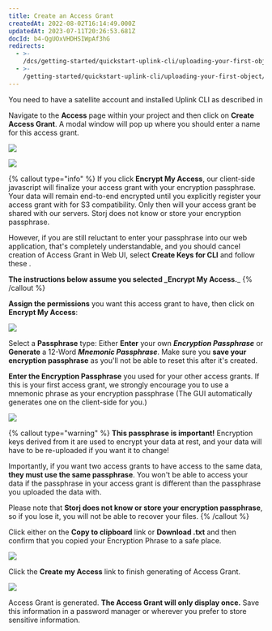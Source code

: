 ```yaml
---
title: Create an Access Grant
createdAt: 2022-08-02T16:14:49.000Z
updatedAt: 2023-07-11T20:26:53.681Z
docId: b4-QgUOxVHDHSIWpAf3hG
redirects:
  - >-
    /dcs/getting-started/quickstart-uplink-cli/uploading-your-first-object/create-first-access-grant
  - >-
    /getting-started/quickstart-uplink-cli/uploading-your-first-object/create-first-access-grant
---
```


You need to have a satellite account and installed Uplink CLI as described in [](docId\:TbMdOGCAXNWyPpQmH6EOq)


Navigate to the **Access** page within your project and then click on **Create Access Grant**. A modal window will pop up where you should enter a name for this access grant.

![](https://archbee-image-uploads.s3.amazonaws.com/kv3plx2xmXcUGcVl4Lttj/tDPWIcmlm5DNtndvZZ-oi_create-access-1.png)

![](https://archbee-image-uploads.s3.amazonaws.com/kv3plx2xmXcUGcVl4Lttj/empZoglAtQ5qKj1VJRPj1_create-access-2.png)

{% callout type="info"  %} 
If you click **Encrypt My Access**, our client-side javascript will finalize your access grant with your encryption passphrase. Your data will remain end-to-end encrypted until you explicitly register your access grant with [](docId\:AsyYcUJFbO1JI8-Tu8tW3) for S3 compatibility. Only then will your access grant be shared with our servers. Storj does not know or store your encryption passphrase.

However, if you are still reluctant to enter your passphrase into our web application, that's completely understandable, and you should cancel creation of Access Grant in Web UI, select **Create Keys for CLI** and follow these [](docId\:OXSINcFRuVMBacPvswwNU).

**The instructions below assume you selected \_Encrypt My Access.**\_
{% /callout %}

**Assign the permissions** you want this access grant to have, then click on **Encrypt My Access**:

![](https://archbee-image-uploads.s3.amazonaws.com/kv3plx2xmXcUGcVl4Lttj/0uBSt2BPz_u4bP9mCtKyN_create-access-3.png)

Select a **Passphrase** type: Either **Enter** your own ***Encryption Passphrase*** or **Generate** a 12-Word ***Mnemonic Passphrase***. Make sure you **save your encryption passphrase** as you'll not be able to reset this after it's created.

**Enter the Encryption Passphrase** you used for your other access grants. If this is your first access grant, we strongly encourage you to use a mnemonic phrase as your encryption passphrase (The GUI automatically generates one on the client-side for you.)

![](https://archbee-image-uploads.s3.amazonaws.com/kv3plx2xmXcUGcVl4Lttj/yjlB4DU8MBNHzdSohxzUN_create-access-4.png)

{% callout type="warning"  %} 
**This passphrase is important!** Encryption keys derived from it are used to encrypt your data at rest, and your data will have to be re-uploaded if you want it to change!

Importantly, if you want two access grants to have access to the same data, **they must use the same passphrase**. You won't be able to access your data if the passphrase in your access grant is different than the passphrase you uploaded the data with.

Please note that **Storj does not know or store your encryption passphrase**, so if you lose it, you will not be able to recover your files.
{% /callout %}

Click either on the **Copy to clipboard** link or **Download .txt** and then confirm that you copied your Encryption Phrase to a safe place.

![](https://archbee-image-uploads.s3.amazonaws.com/kv3plx2xmXcUGcVl4Lttj/APMVw5JzZ74NLaYNPI7AS_create-access-5.png)

Click the **Create my Access** link to finish generating of Access Grant.

![](https://archbee-image-uploads.s3.amazonaws.com/kv3plx2xmXcUGcVl4Lttj/hmCrRyczE1pi8g7jo2GN2_create-access-6.png)

Access Grant is generated. **The Access Grant will only display once.** Save this information in a password manager or wherever you prefer to store sensitive information.&#x20;

